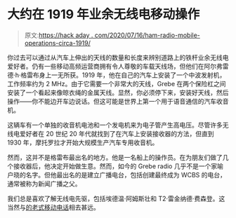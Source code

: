 # 大约在 1919 年业余无线电移动操作

> 原文:[https://hack aday . com/2020/07/16/ham-radio-mobile-operations-circa-1919/](https://hackaday.com/2020/07/16/ham-radio-mobile-operations-circa-1919/)

你过去可以通过从汽车上伸出的天线的数量和长度来辨别道路上的铁杆业余无线电爱好者。仍有一些移动高频运营商拥有令人尊敬的车载天线场，但他们在阿尔弗雷德·h·格雷布身上一无所获。1919 年，他在自己的汽车上安装了一个中波发射机，工作频率约为 2 MHz。由于它需要一个非常大的天线，Grebe 在两个保险杠之间安装了一个看起来像晾衣绳的金属天线。显然，你必须停下来，安装好天线，然后操作——你不能边开车边说话。但这可能是世界上第一个用于语音通信的汽车收音机。

这辆车有一个单独的收音机电池和一个发电机来为电子管产生高电压。尽管许多无线电爱好者在 20 世纪 20 年代就找到了在汽车上安装接收器的方法，但直到 1930 年，摩托罗拉才开始大规模生产汽车专用收音机。

然而，这并不是格雷布最出名的地方。他是一名船上的操作员。在为朋友们做了几个接收器后，他决定开始做生意。然而，如今的 Grebe radio 几乎不是一个家喻户晓的名字。但他最出名的是建立广播电台，包括创建最终成为 WCBS 的电台，通常被称为新闻广播之父。

我们总是喜欢了解无线电先驱，包括埃德温·阿姆斯壮和 T2·雷金纳德·费森登。这当然与[的老式移动电话](https://hackaday.com/2020/03/13/retrotechtacular-mobile-phones-1940s-style/)相去甚远。